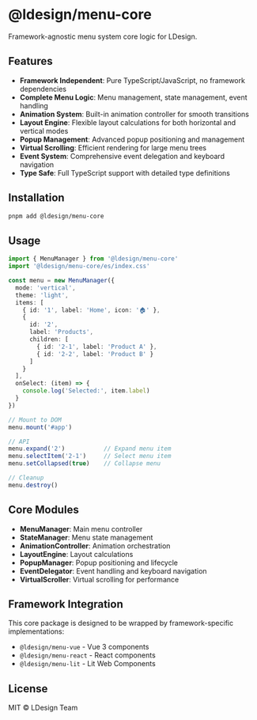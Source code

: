 # @ldesign/menu-core

Framework-agnostic menu system core logic for LDesign.

## Features

- **Framework Independent**: Pure TypeScript/JavaScript, no framework dependencies
- **Complete Menu Logic**: Menu management, state management, event handling
- **Animation System**: Built-in animation controller for smooth transitions
- **Layout Engine**: Flexible layout calculations for both horizontal and vertical modes
- **Popup Management**: Advanced popup positioning and management
- **Virtual Scrolling**: Efficient rendering for large menu trees
- **Event System**: Comprehensive event delegation and keyboard navigation
- **Type Safe**: Full TypeScript support with detailed type definitions

## Installation

```bash
pnpm add @ldesign/menu-core
```

## Usage

```typescript
import { MenuManager } from '@ldesign/menu-core'
import '@ldesign/menu-core/es/index.css'

const menu = new MenuManager({
  mode: 'vertical',
  theme: 'light',
  items: [
    { id: '1', label: 'Home', icon: '🏠' },
    { 
      id: '2', 
      label: 'Products',
      children: [
        { id: '2-1', label: 'Product A' },
        { id: '2-2', label: 'Product B' }
      ]
    }
  ],
  onSelect: (item) => {
    console.log('Selected:', item.label)
  }
})

// Mount to DOM
menu.mount('#app')

// API
menu.expand('2')           // Expand menu item
menu.selectItem('2-1')     // Select menu item
menu.setCollapsed(true)    // Collapse menu

// Cleanup
menu.destroy()
```

## Core Modules

- **MenuManager**: Main menu controller
- **StateManager**: Menu state management
- **AnimationController**: Animation orchestration
- **LayoutEngine**: Layout calculations
- **PopupManager**: Popup positioning and lifecycle
- **EventDelegator**: Event handling and keyboard navigation
- **VirtualScroller**: Virtual scrolling for performance

## Framework Integration

This core package is designed to be wrapped by framework-specific implementations:

- `@ldesign/menu-vue` - Vue 3 components
- `@ldesign/menu-react` - React components
- `@ldesign/menu-lit` - Lit Web Components

## License

MIT © LDesign Team

